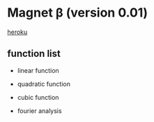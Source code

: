 # Magnet β (version 0.01)
[heroku](https://mille-magnet.herokuapp.com/)

## function list

* linear function
* quadratic function
* cubic function

* fourier analysis
